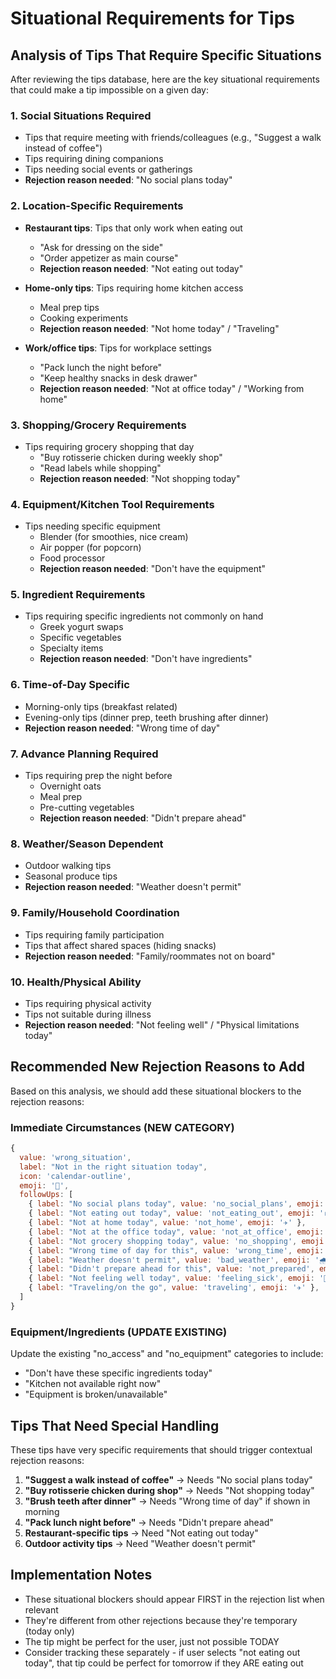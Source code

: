 # Situational Requirements for Tips

## Analysis of Tips That Require Specific Situations

After reviewing the tips database, here are the key situational requirements that could make a tip impossible on a given day:

### 1. **Social Situations Required**
- Tips that require meeting with friends/colleagues (e.g., "Suggest a walk instead of coffee")
- Tips requiring dining companions
- Tips needing social events or gatherings
- **Rejection reason needed**: "No social plans today"

### 2. **Location-Specific Requirements**
- **Restaurant tips**: Tips that only work when eating out
  - "Ask for dressing on the side"
  - "Order appetizer as main course"
  - **Rejection reason needed**: "Not eating out today"
  
- **Home-only tips**: Tips requiring home kitchen access
  - Meal prep tips
  - Cooking experiments
  - **Rejection reason needed**: "Not home today" / "Traveling"

- **Work/office tips**: Tips for workplace settings
  - "Pack lunch the night before"
  - "Keep healthy snacks in desk drawer"
  - **Rejection reason needed**: "Not at office today" / "Working from home"

### 3. **Shopping/Grocery Requirements**
- Tips requiring grocery shopping that day
  - "Buy rotisserie chicken during weekly shop"
  - "Read labels while shopping"
  - **Rejection reason needed**: "Not shopping today"

### 4. **Equipment/Kitchen Tool Requirements**
- Tips needing specific equipment
  - Blender (for smoothies, nice cream)
  - Air popper (for popcorn)
  - Food processor
  - **Rejection reason needed**: "Don't have the equipment"

### 5. **Ingredient Requirements**
- Tips requiring specific ingredients not commonly on hand
  - Greek yogurt swaps
  - Specific vegetables
  - Specialty items
  - **Rejection reason needed**: "Don't have ingredients"

### 6. **Time-of-Day Specific**
- Morning-only tips (breakfast related)
- Evening-only tips (dinner prep, teeth brushing after dinner)
- **Rejection reason needed**: "Wrong time of day"

### 7. **Advance Planning Required**
- Tips requiring prep the night before
  - Overnight oats
  - Meal prep
  - Pre-cutting vegetables
  - **Rejection reason needed**: "Didn't prepare ahead"

### 8. **Weather/Season Dependent**
- Outdoor walking tips
- Seasonal produce tips
- **Rejection reason needed**: "Weather doesn't permit"

### 9. **Family/Household Coordination**
- Tips requiring family participation
- Tips that affect shared spaces (hiding snacks)
- **Rejection reason needed**: "Family/roommates not on board"

### 10. **Health/Physical Ability**
- Tips requiring physical activity
- Tips not suitable during illness
- **Rejection reason needed**: "Not feeling well" / "Physical limitations today"

## Recommended New Rejection Reasons to Add

Based on this analysis, we should add these situational blockers to the rejection reasons:

### Immediate Circumstances (NEW CATEGORY)
```javascript
{
  value: 'wrong_situation',
  label: "Not in the right situation today",
  icon: 'calendar-outline',
  emoji: '📅',
  followUps: [
    { label: "No social plans today", value: 'no_social_plans', emoji: '👤' },
    { label: "Not eating out today", value: 'not_eating_out', emoji: '🏠' },
    { label: "Not at home today", value: 'not_home', emoji: '✈️' },
    { label: "Not at the office today", value: 'not_at_office', emoji: '🏠' },
    { label: "Not grocery shopping today", value: 'no_shopping', emoji: '🛒' },
    { label: "Wrong time of day for this", value: 'wrong_time', emoji: '⏰' },
    { label: "Weather doesn't permit", value: 'bad_weather', emoji: '🌧️' },
    { label: "Didn't prepare ahead for this", value: 'not_prepared', emoji: '📝' },
    { label: "Not feeling well today", value: 'feeling_sick', emoji: '🤒' },
    { label: "Traveling/on the go", value: 'traveling', emoji: '✈️' },
  ]
}
```

### Equipment/Ingredients (UPDATE EXISTING)
Update the existing "no_access" and "no_equipment" categories to include:
- "Don't have these specific ingredients today"
- "Kitchen not available right now"
- "Equipment is broken/unavailable"

## Tips That Need Special Handling

These tips have very specific requirements that should trigger contextual rejection reasons:

1. **"Suggest a walk instead of coffee"** → Needs "No social plans today"
2. **"Buy rotisserie chicken during shop"** → Needs "Not shopping today"  
3. **"Brush teeth after dinner"** → Needs "Wrong time of day" if shown in morning
4. **"Pack lunch night before"** → Needs "Didn't prepare ahead"
5. **Restaurant-specific tips** → Need "Not eating out today"
6. **Outdoor activity tips** → Need "Weather doesn't permit"

## Implementation Notes

- These situational blockers should appear FIRST in the rejection list when relevant
- They're different from other rejections because they're temporary (today only)
- The tip might be perfect for the user, just not possible TODAY
- Consider tracking these separately - if user selects "not eating out today", that tip could be perfect for tomorrow if they ARE eating out